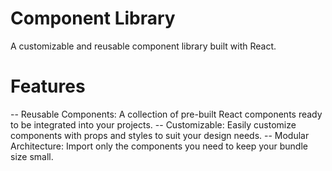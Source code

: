 # Component Library

A customizable and reusable component library built with React.

# Features

-- Reusable Components: A collection of pre-built React components ready to be integrated into your projects.
-- Customizable: Easily customize components with props and styles to suit your design needs.
-- Modular Architecture: Import only the components you need to keep your bundle size small.
